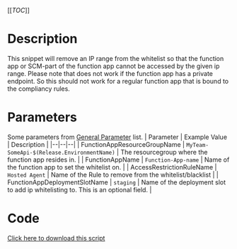[[_TOC_]]

# Description
This snippet will remove an IP range from the whitelist so that the function app or SCM-part of the function app cannot be accessed by the given ip range. Please note that does not work if the function app has a private endpoint. So this should not work for a regular function app that is bound to the compliancy rules.

# Parameters
Some parameters from [General Parameter](/Azure/Azure-CLI-Snippets) list.
| Parameter | Example Value | Description |
|--|--|--|
| FunctionAppResourceGroupName | `MyTeam-SomeApi-$(Release.EnvironmentName)` | The resourcegroup where the function app resides in. |
| FunctionAppName | `Function-App-name` | Name of the function app to set the whitelist on. | 
| AccessRestrictionRuleName | `Hosted Agent` | Name of the Rule to remove from the whitelist/blacklist  |
| FunctionAppDeploymentSlotName | `staging` |  Name of the deployment slot to add ip whitelisting to. This is an optional field. |

# Code
[Click here to download this script](../../../../src/Functions/Remove-Ip-Whitelist-For-Function-App.ps1)